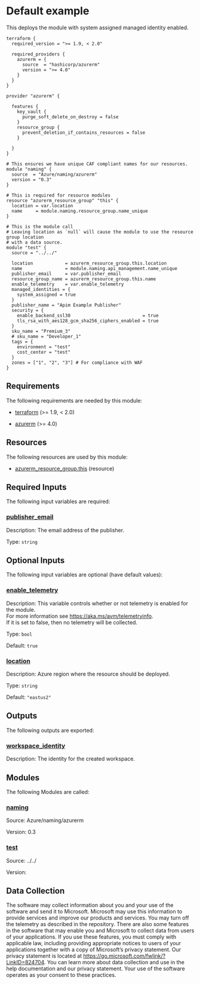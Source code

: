 <!-- BEGIN_TF_DOCS -->
# Default example

This deploys the module with system assigned managed identity enabled.

```hcl
terraform {
  required_version = ">= 1.9, < 2.0"

  required_providers {
    azurerm = {
      source  = "hashicorp/azurerm"
      version = ">= 4.0"
    }
  }
}

provider "azurerm" {

  features {
    key_vault {
      purge_soft_delete_on_destroy = false
    }
    resource_group {
      prevent_deletion_if_contains_resources = false
    }

  }
}

# This ensures we have unique CAF compliant names for our resources.
module "naming" {
  source  = "Azure/naming/azurerm"
  version = "0.3"
}

# This is required for resource modules
resource "azurerm_resource_group" "this" {
  location = var.location
  name     = module.naming.resource_group.name_unique
}

# This is the module call
# Leaving location as `null` will cause the module to use the resource group location
# with a data source.
module "test" {
  source = "../../"

  location            = azurerm_resource_group.this.location
  name                = module.naming.api_management.name_unique
  publisher_email     = var.publisher_email
  resource_group_name = azurerm_resource_group.this.name
  enable_telemetry    = var.enable_telemetry
  managed_identities = {
    system_assigned = true
  }
  publisher_name = "Apim Example Publisher"
  security = {
    enable_backend_ssl30                           = true
    tls_rsa_with_aes128_gcm_sha256_ciphers_enabled = true
  }
  sku_name = "Premium_3"
  # sku_name = "Developer_1"
  tags = {
    environment = "test"
    cost_center = "test"
  }
  zones = ["1", "2", "3"] # For compliance with WAF
}
```

<!-- markdownlint-disable MD033 -->
## Requirements

The following requirements are needed by this module:

- <a name="requirement_terraform"></a> [terraform](#requirement\_terraform) (>= 1.9, < 2.0)

- <a name="requirement_azurerm"></a> [azurerm](#requirement\_azurerm) (>= 4.0)

## Resources

The following resources are used by this module:

- [azurerm_resource_group.this](https://registry.terraform.io/providers/hashicorp/azurerm/latest/docs/resources/resource_group) (resource)

<!-- markdownlint-disable MD013 -->
## Required Inputs

The following input variables are required:

### <a name="input_publisher_email"></a> [publisher\_email](#input\_publisher\_email)

Description: The email address of the publisher.

Type: `string`

## Optional Inputs

The following input variables are optional (have default values):

### <a name="input_enable_telemetry"></a> [enable\_telemetry](#input\_enable\_telemetry)

Description: This variable controls whether or not telemetry is enabled for the module.  
For more information see <https://aka.ms/avm/telemetryinfo>.  
If it is set to false, then no telemetry will be collected.

Type: `bool`

Default: `true`

### <a name="input_location"></a> [location](#input\_location)

Description: Azure region where the resource should be deployed.

Type: `string`

Default: `"eastus2"`

## Outputs

The following outputs are exported:

### <a name="output_workspace_identity"></a> [workspace\_identity](#output\_workspace\_identity)

Description: The identity for the created workspace.

## Modules

The following Modules are called:

### <a name="module_naming"></a> [naming](#module\_naming)

Source: Azure/naming/azurerm

Version: 0.3

### <a name="module_test"></a> [test](#module\_test)

Source: ../../

Version:

<!-- markdownlint-disable-next-line MD041 -->
## Data Collection

The software may collect information about you and your use of the software and send it to Microsoft. Microsoft may use this information to provide services and improve our products and services. You may turn off the telemetry as described in the repository. There are also some features in the software that may enable you and Microsoft to collect data from users of your applications. If you use these features, you must comply with applicable law, including providing appropriate notices to users of your applications together with a copy of Microsoft’s privacy statement. Our privacy statement is located at <https://go.microsoft.com/fwlink/?LinkID=824704>. You can learn more about data collection and use in the help documentation and our privacy statement. Your use of the software operates as your consent to these practices.
<!-- END_TF_DOCS -->